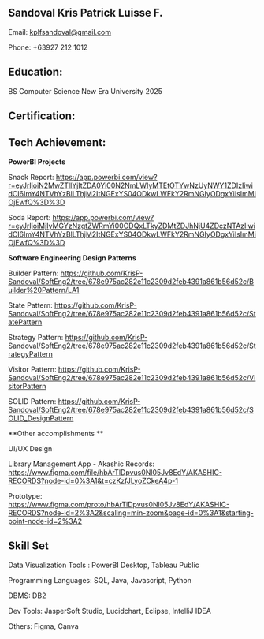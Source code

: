 ## Sandoval Kris Patrick Luisse F. 

Email: kplfsandoval@gmail.com

Phone: +63927 212 1012

## Education:
BS Computer Science
New Era University
2025

## Certification:


## Tech Achievement:
**PowerBI Projects** 

Snack Report: 
https://app.powerbi.com/view?r=eyJrIjoiN2MwZTllYjItZDA0Yi00N2NmLWIyMTEtOTYwNzUyNWY1ZDIzIiwidCI6ImY4NTVhYzBlLThjM2ItNGExYS04ODkwLWFkY2RmNGIyODgxYiIsImMiOjEwfQ%3D%3D

Soda Report: 
https://app.powerbi.com/view?r=eyJrIjoiMjIyMGYzNzgtZWRmYi00ODQxLTkyZDMtZDJhNjU4ZDczNTAzIiwidCI6ImY4NTVhYzBlLThjM2ItNGExYS04ODkwLWFkY2RmNGIyODgxYiIsImMiOjEwfQ%3D%3D




**Software Engineering Design Patterns**

Builder Pattern: 
https://github.com/KrisP-Sandoval/SoftEng2/tree/678e975ac282e11c2309d2feb4391a861b56d52c/Builder%20Pattern/LA1

State Pattern: 
https://github.com/KrisP-Sandoval/SoftEng2/tree/678e975ac282e11c2309d2feb4391a861b56d52c/StatePattern

Strategy Pattern: 
https://github.com/KrisP-Sandoval/SoftEng2/tree/678e975ac282e11c2309d2feb4391a861b56d52c/StrategyPattern

Visitor Pattern: 
https://github.com/KrisP-Sandoval/SoftEng2/tree/678e975ac282e11c2309d2feb4391a861b56d52c/VisitorPattern

SOLID Pattern: 
https://github.com/KrisP-Sandoval/SoftEng2/tree/678e975ac282e11c2309d2feb4391a861b56d52c/SOLID_DesignPattern

**Other accomplishments **

UI/UX Design

Library Management App - Akashic Records: https://www.figma.com/file/hbArTlDpvus0Nl05Jv8EdY/AKASHIC-RECORDS?node-id=0%3A1&t=czKzfJLyoZCkeA4p-1

Prototype: https://www.figma.com/proto/hbArTlDpvus0Nl05Jv8EdY/AKASHIC-RECORDS?node-id=2%3A2&scaling=min-zoom&page-id=0%3A1&starting-point-node-id=2%3A2

## Skill Set
Data Visualization Tools :  PowerBI Desktop, Tableau Public

Programming Languages: SQL, Java, Javascript, Python

DBMS: DB2

Dev Tools: JasperSoft Studio, Lucidchart, Eclipse, IntelliJ IDEA

Others: Figma, Canva
